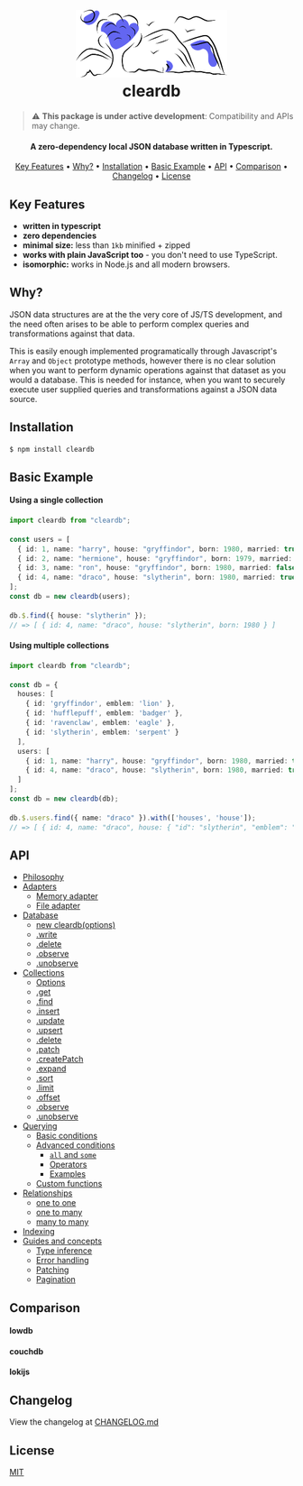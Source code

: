 <h1 align="center">
  <br>
  <a href="https://github.com/alexberriman/cleardb"><img src="./logo.svg" alt="cleardb" height="120"></a>
  <br>
  cleardb
  <br>
</h1>

> :warning: **This package is under active development**: Compatibility and APIs may change.

<h4 align="center">A zero-dependency local JSON database written in Typescript.</h4>

<p align="center">
  <a href="#key-features">Key Features</a> •
  <a href="#why">Why?</a> •
  <a href="#installation">Installation</a> •
  <a href="#basic-example">Basic Example</a> •
  <a href="#api">API</a> •
  <a href="#comparison">Comparison</a> •
  <a href="#changelog">Changelog</a> •
  <a href="#license">License</a>
</p>

## Key Features

- **written in typescript**
- **zero dependencies**
- **minimal size:** less than `1kb` minified + zipped
- **works with plain JavaScript too** - you don't need to use TypeScript.
- **isomorphic:** works in Node.js and all modern browsers.

## Why?

JSON data structures are at the the very core of JS/TS development, and the need often arises to be able to perform complex queries and transformations against that data.

This is easily enough implemented programatically through Javascript's `Array` and `Object` prototype methods, however there is no clear solution when you want to perform dynamic operations against that dataset as you would a database. This is needed for instance, when you want to securely execute user supplied queries and transformations against a JSON data source.

## Installation

```bash
$ npm install cleardb
```

## Basic Example

#### Using a single collection

```ts
import cleardb from "cleardb";

const users = [
  { id: 1, name: "harry", house: "gryffindor", born: 1980, married: true },
  { id: 2, name: "hermione", house: "gryffindor", born: 1979, married: false },
  { id: 3, name: "ron", house: "gryffindor", born: 1980, married: false },
  { id: 4, name: "draco", house: "slytherin", born: 1980, married: true },
];
const db = new cleardb(users);

db.$.find({ house: "slytherin" });
// => [ { id: 4, name: "draco", house: "slytherin", born: 1980 } ]
```

#### Using multiple collections

```ts
import cleardb from "cleardb";

const db = {
  houses: [
    { id: 'gryffindor', emblem: 'lion' },
    { id: 'hufflepuff', emblem: 'badger' },
    { id: 'ravenclaw', emblem: 'eagle' },
    { id: 'slytherin', emblem: 'serpent' }
  ],
  users: [
    { id: 1, name: "harry", house: "gryffindor", born: 1980, married: true },
    { id: 4, name: "draco", house: "slytherin", born: 1980, married: true }
  ]
];
const db = new cleardb(db);

db.$.users.find({ name: "draco" }).with(['houses', 'house']);
// => [ { id: 4, name: "draco", house: { "id": "slytherin", "emblem": "serpent" }, born: 1980 } ]
```

## API

- [Philosophy](#philosophy)
- [Adapters](#adapters)
  - [Memory adapter](#memory-adapter)
  - [File adapter](#file-adapter)
- [Database](#database)
  - [new cleardb(options)](#new-cleardb)
  - [.write](#write)
  - [.delete](#delete)
  - [.observe](#observe)
  - [.unobserve](#unobserve)
- [Collections](#collections)
  - [Options](#options)
  - [.get](#get)
  - [.find](#find)
  - [.insert](#insert)
  - [.update](#update)
  - [.upsert](#upsert)
  - [.delete](#delete)
  - [.patch](#patch)
  - [.createPatch](#create-changeset)
  - [.expand](#expand)
  - [.sort](#sort)
  - [.limit](#limit)
  - [.offset](#offset)
  - [.observe](#observe)
  - [.unobserve](#unobserve)
- [Querying](#querying)
  - [Basic conditions](#basic-conditions)
  - [Advanced conditions](#advanced-conditions)
    - [`all` and `some`](#all-and-some)
    - [Operators](#operators)
    - [Examples](#operator-examples)
  - [Custom functions](#custom-functions)
- [Relationships](#relationships)
  - [one to one](#one-to-one)
  - [one to many](#one-to-many)
  - [many to many](#many-to-many)
- [Indexing](#indexing)
- [Guides and concepts](#guides-and-concepts)
  - [Type inference](#type-inference)
  - [Error handling](#error-handling)
  - [Patching](#applying-patches)
  - [Pagination](#pagination)

## Comparison

#### lowdb

#### couchdb

#### lokijs

## Changelog

View the changelog at [CHANGELOG.md](CHANGELOG.md)

## License

[MIT](https://tldrlegal.com/license/mit-license)

